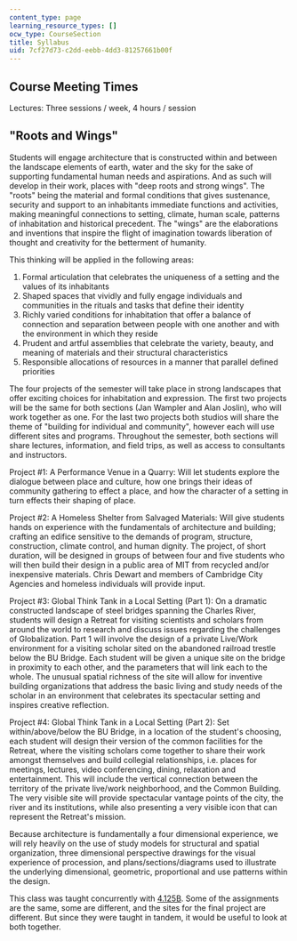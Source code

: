 ```yaml
---
content_type: page
learning_resource_types: []
ocw_type: CourseSection
title: Syllabus
uid: 7cf27d73-c2dd-eebb-4dd3-81257661b00f
---
```


Course Meeting Times
--------------------

Lectures: Three sessions / week, 4 hours / session

"Roots and Wings"
-----------------

Students will engage architecture that is constructed within and between the landscape elements of earth, water and the sky for the sake of supporting fundamental human needs and aspirations. And as such will develop in their work, places with "deep roots and strong wings". The "roots" being the material and formal conditions that gives sustenance, security and support to an inhabitants immediate functions and activities, making meaningful connections to setting, climate, human scale, patterns of inhabitation and historical precedent. The "wings" are the elaborations and inventions that inspire the flight of imagination towards liberation of thought and creativity for the betterment of humanity.

This thinking will be applied in the following areas:

1.  Formal articulation that celebrates the uniqueness of a setting and the values of its inhabitants
2.  Shaped spaces that vividly and fully engage individuals and communities in the rituals and tasks that define their identity
3.  Richly varied conditions for inhabitation that offer a balance of connection and separation between people with one another and with the environment in which they reside
4.  Prudent and artful assemblies that celebrate the variety, beauty, and meaning of materials and their structural characteristics
5.  Responsible allocations of resources in a manner that parallel defined priorities

The four projects of the semester will take place in strong landscapes that offer exciting choices for inhabitation and expression. The first two projects will be the same for both sections (Jan Wampler and Alan Joslin), who will work together as one. For the last two projects both studios will share the theme of "building for individual and community", however each will use different sites and programs. Throughout the semester, both sections will share lectures, information, and field trips, as well as access to consultants and instructors.

Project #1: A Performance Venue in a Quarry: Will let students explore the dialogue between place and culture, how one brings their ideas of community gathering to effect a place, and how the character of a setting in turn effects their shaping of place.

Project #2: A Homeless Shelter from Salvaged Materials: Will give students hands on experience with the fundamentals of architecture and building; crafting an edifice sensitive to the demands of program, structure, construction, climate control, and human dignity. The project, of short duration, will be designed in groups of between four and five students who will then build their design in a public area of MIT from recycled and/or inexpensive materials. Chris Dewart and members of Cambridge City Agencies and homeless individuals will provide input.

Project #3: Global Think Tank in a Local Setting (Part 1): On a dramatic constructed landscape of steel bridges spanning the Charles River, students will design a Retreat for visiting scientists and scholars from around the world to research and discuss issues regarding the challenges of Globalization. Part 1 will involve the design of a private Live/Work environment for a visiting scholar sited on the abandoned railroad trestle below the BU Bridge. Each student will be given a unique site on the bridge in proximity to each other, and the parameters that will link each to the whole. The unusual spatial richness of the site will allow for inventive building organizations that address the basic living and study needs of the scholar in an environment that celebrates its spectacular setting and inspires creative reflection.

Project #4: Global Think Tank in a Local Setting (Part 2): Set within/above/below the BU Bridge, in a location of the student's choosing, each student will design their version of the common facilities for the Retreat, where the visiting scholars come together to share their work amongst themselves and build collegial relationships, i.e. places for meetings, lectures, video conferencing, dining, relaxation and entertainment. This will include the vertical connection between the territory of the private live/work neighborhood, and the Common Building. The very visible site will provide spectacular vantage points of the city, the river and its institutions, while also presenting a very visible icon that can represent the Retreat's mission.

Because architecture is fundamentally a four dimensional experience, we will rely heavily on the use of study models for structural and spatial organization, three dimensional perspective drawings for the visual experience of procession, and plans/sections/diagrams used to illustrate the underlying dimensional, geometric, proportional and use patterns within the design.

This class was taught concurrently with [4.125B](/courses/4-125b-architecture-studio-building-in-landscapes-fall-2005). Some of the assignments are the same, some are different, and the sites for the final project are different. But since they were taught in tandem, it would be useful to look at both together.